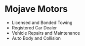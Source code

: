 # Mojave Motors

* Licensed and Bonded Towing
* Registered Car Dealer
* Vehicle Repairs and Maintenance
* Auto Body and Collision

